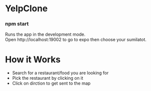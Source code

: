 # YelpClone
<h3>npm start</h3>
Runs the app in the development mode.<br />
Open http://localhost:19002 to go to expo then choose your sumilatot. 

<h1>How it Works</h1>
<ul>
<li> 
Search for a restaurant/food you are looking for  
</li>
<li> 
Pick the restaurant by clicking on it
</li>
<li> 
Click on dirction to get sent to the map
</li>
</ul>
